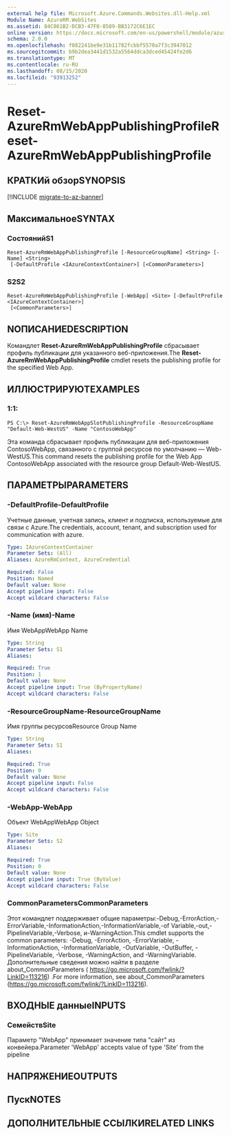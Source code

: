 ```yaml
---
external help file: Microsoft.Azure.Commands.Websites.dll-Help.xml
Module Name: AzureRM.WebSites
ms.assetid: 84C861B2-DCB3-47F0-8589-BB3172C6E1EC
online version: https://docs.microsoft.com/en-us/powershell/module/azurerm.websites/reset-azurermwebapppublishingprofile
schema: 2.0.0
ms.openlocfilehash: f082241be9e31b11782fcbbf5570a7f3c3947012
ms.sourcegitcommit: b9b2dea3441d1532a5564ddca3dced45424fe2d6
ms.translationtype: MT
ms.contentlocale: ru-RU
ms.lasthandoff: 08/15/2020
ms.locfileid: "93913252"
---
```

# <span data-ttu-id="8a308-101">Reset-AzureRmWebAppPublishingProfile</span><span class="sxs-lookup"><span data-stu-id="8a308-101">Reset-AzureRmWebAppPublishingProfile</span></span>

## <span data-ttu-id="8a308-102">КРАТКИй обзор</span><span class="sxs-lookup"><span data-stu-id="8a308-102">SYNOPSIS</span></span>

[!INCLUDE [migrate-to-az-banner](../../includes/migrate-to-az-banner.md)]

## <span data-ttu-id="8a308-103">Максимальное</span><span class="sxs-lookup"><span data-stu-id="8a308-103">SYNTAX</span></span>

### <span data-ttu-id="8a308-104">Состояний</span><span class="sxs-lookup"><span data-stu-id="8a308-104">S1</span></span>
```
Reset-AzureRmWebAppPublishingProfile [-ResourceGroupName] <String> [-Name] <String>
 [-DefaultProfile <IAzureContextContainer>] [<CommonParameters>]
```

### <span data-ttu-id="8a308-105">S2</span><span class="sxs-lookup"><span data-stu-id="8a308-105">S2</span></span>
```
Reset-AzureRmWebAppPublishingProfile [-WebApp] <Site> [-DefaultProfile <IAzureContextContainer>]
 [<CommonParameters>]
```

## <span data-ttu-id="8a308-106">NОПИСАНИЕ</span><span class="sxs-lookup"><span data-stu-id="8a308-106">DESCRIPTION</span></span>
<span data-ttu-id="8a308-107">Командлет **Reset-AzureRmWebAppPublishingProfile** сбрасывает профиль публикации для указанного веб-приложения.</span><span class="sxs-lookup"><span data-stu-id="8a308-107">The **Reset-AzureRmWebAppPublishingProfile** cmdlet resets the publishing profile for the specified Web App.</span></span>

## <span data-ttu-id="8a308-108">ИЛЛЮСТРИРУЮТ</span><span class="sxs-lookup"><span data-stu-id="8a308-108">EXAMPLES</span></span>

### <span data-ttu-id="8a308-109">1:</span><span class="sxs-lookup"><span data-stu-id="8a308-109">1:</span></span>
```
PS C:\> Reset-AzureRmWebAppSlotPublishingProfile -ResourceGroupName "Default-Web-WestUS" -Name "ContosoWebApp"
```

<span data-ttu-id="8a308-110">Эта команда сбрасывает профиль публикации для веб-приложения ContosoWebApp, связанного с группой ресурсов по умолчанию — Web-WestUS.</span><span class="sxs-lookup"><span data-stu-id="8a308-110">This command resets the publishing profile for the Web App ContosoWebApp associated with the resource group Default-Web-WestUS.</span></span>

## <span data-ttu-id="8a308-111">ПАРАМЕТРЫ</span><span class="sxs-lookup"><span data-stu-id="8a308-111">PARAMETERS</span></span>

### <span data-ttu-id="8a308-112">-DefaultProfile</span><span class="sxs-lookup"><span data-stu-id="8a308-112">-DefaultProfile</span></span>
<span data-ttu-id="8a308-113">Учетные данные, учетная запись, клиент и подписка, используемые для связи с Azure.</span><span class="sxs-lookup"><span data-stu-id="8a308-113">The credentials, account, tenant, and subscription used for communication with azure.</span></span>

```yaml
Type: IAzureContextContainer
Parameter Sets: (All)
Aliases: AzureRmContext, AzureCredential

Required: False
Position: Named
Default value: None
Accept pipeline input: False
Accept wildcard characters: False
```

### <span data-ttu-id="8a308-114">-Name (имя)</span><span class="sxs-lookup"><span data-stu-id="8a308-114">-Name</span></span>
<span data-ttu-id="8a308-115">Имя WebApp</span><span class="sxs-lookup"><span data-stu-id="8a308-115">WebApp Name</span></span>

```yaml
Type: String
Parameter Sets: S1
Aliases: 

Required: True
Position: 1
Default value: None
Accept pipeline input: True (ByPropertyName)
Accept wildcard characters: False
```

### <span data-ttu-id="8a308-116">-ResourceGroupName</span><span class="sxs-lookup"><span data-stu-id="8a308-116">-ResourceGroupName</span></span>
<span data-ttu-id="8a308-117">Имя группы ресурсов</span><span class="sxs-lookup"><span data-stu-id="8a308-117">Resource Group Name</span></span>

```yaml
Type: String
Parameter Sets: S1
Aliases: 

Required: True
Position: 0
Default value: None
Accept pipeline input: False
Accept wildcard characters: False
```

### <span data-ttu-id="8a308-118">-WebApp</span><span class="sxs-lookup"><span data-stu-id="8a308-118">-WebApp</span></span>
<span data-ttu-id="8a308-119">Объект WebApp</span><span class="sxs-lookup"><span data-stu-id="8a308-119">WebApp Object</span></span>

```yaml
Type: Site
Parameter Sets: S2
Aliases: 

Required: True
Position: 0
Default value: None
Accept pipeline input: True (ByValue)
Accept wildcard characters: False
```

### <span data-ttu-id="8a308-120">CommonParameters</span><span class="sxs-lookup"><span data-stu-id="8a308-120">CommonParameters</span></span>
<span data-ttu-id="8a308-121">Этот командлет поддерживает общие параметры:-Debug,-ErrorAction,-ErrorVariable,-InformationAction,-InformationVariable,-of Variable,-out,-PipelineVariable,-Verbose, и-WarningAction.</span><span class="sxs-lookup"><span data-stu-id="8a308-121">This cmdlet supports the common parameters: -Debug, -ErrorAction, -ErrorVariable, -InformationAction, -InformationVariable, -OutVariable, -OutBuffer, -PipelineVariable, -Verbose, -WarningAction, and -WarningVariable.</span></span> <span data-ttu-id="8a308-122">Дополнительные сведения можно найти в разделе about_CommonParameters ( https://go.microsoft.com/fwlink/?LinkID=113216) .</span><span class="sxs-lookup"><span data-stu-id="8a308-122">For more information, see about_CommonParameters (https://go.microsoft.com/fwlink/?LinkID=113216).</span></span>

## <span data-ttu-id="8a308-123">ВХОДНЫЕ данные</span><span class="sxs-lookup"><span data-stu-id="8a308-123">INPUTS</span></span>

### <span data-ttu-id="8a308-124">Семейств</span><span class="sxs-lookup"><span data-stu-id="8a308-124">Site</span></span>
<span data-ttu-id="8a308-125">Параметр "WebApp" принимает значение типа "сайт" из конвейера.</span><span class="sxs-lookup"><span data-stu-id="8a308-125">Parameter 'WebApp' accepts value of type 'Site' from the pipeline</span></span>

## <span data-ttu-id="8a308-126">НАПРЯЖЕНИЕ</span><span class="sxs-lookup"><span data-stu-id="8a308-126">OUTPUTS</span></span>

## <span data-ttu-id="8a308-127">Пуск</span><span class="sxs-lookup"><span data-stu-id="8a308-127">NOTES</span></span>

## <span data-ttu-id="8a308-128">ДОПОЛНИТЕЛЬНЫЕ ССЫЛКИ</span><span class="sxs-lookup"><span data-stu-id="8a308-128">RELATED LINKS</span></span>

